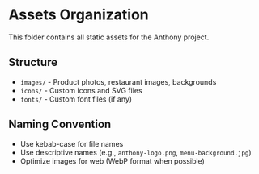 # Assets Organization

This folder contains all static assets for the Anthony project.

## Structure

- `images/` - Product photos, restaurant images, backgrounds
- `icons/` - Custom icons and SVG files
- `fonts/` - Custom font files (if any)

## Naming Convention

- Use kebab-case for file names
- Use descriptive names (e.g., `anthony-logo.png`, `menu-background.jpg`)
- Optimize images for web (WebP format when possible)
